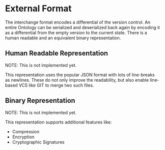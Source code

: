 # External Format
The interchange format encodes a differential of the version control.
An entire Ontology can be serialized and deserialized back again by encoding it as a differential from the empty version to the current state.
There is a human readable and an equivalent binary representation.

## Human Readable Representation
NOTE: This is not implemented yet.

This representation uses the popular JSON format with lots of line-breaks as newlines.
These do not only improve the readability, but also enable line-based VCS like GIT to merge two such files.

## Binary Representation
NOTE: This is not implemented yet.

This representation supports additional features like:
- Compression
- Encryption
- Cryptographic Signatures
